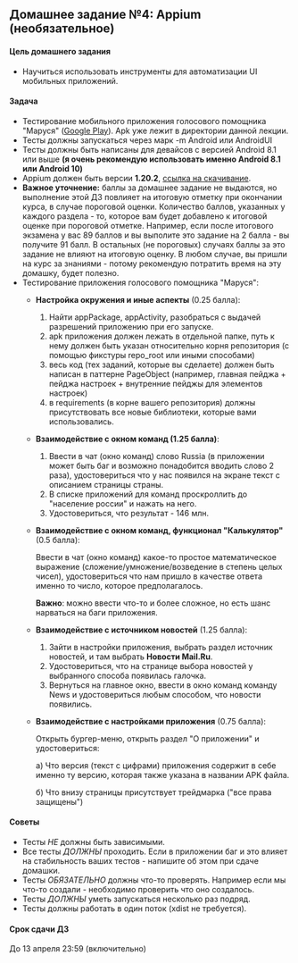 ## Домашнее задание №4: Appium (необязательное)

#### Цель домашнего задания

  * Научиться использовать инструменты для автоматизации UI мобильных приложений. 


#### Задача
* Тестирование мобильного приложения голосового помощника "Маруся" ([Google Play](https://play.google.com/store/apps/details?id=ru.mail.search.electroscope&hl=ru&gl=US)).
  Apk уже лежит в директории данной лекции.
* Тесты должны запускаться через марк -m Android или AndroidUI
* Тесты должны быть написаны для девайсов с версией Android 8.1 или выше **(я очень рекомендую использовать именно Android 8.1 или Android 10)**
* Appium должен быть версии **1.20.2**, [ссылка на скачивание](https://github.com/appium/appium-desktop/releases/tag/v1.20.2).
* **Важное уточнение:** баллы за домашнее задание не выдаются, но выполнение этой ДЗ повлияет на итоговую отметку при окончании курса, в случае пороговой оценки.
Количество баллов, указанных у каждого раздела - то, которое вам будет добавлено к итоговой оценке при пороговой отметке. Например,
если после итогового экзамена у вас 89 баллов и вы выполите это задание на 2 балла - вы получите 91 балл. В остальных (не пороговых) случаях баллы за это задание
не влияют на итоговую оценку. В любом случае, вы пришли на курс за знаниями - потому рекомендую потратить время на эту домашку, будет полезно.
* Тестирование приложения голосового помощника "Маруся":
     * **Настройка окружения и иные аспекты** (0.25 балла):
       1. Найти appPackage, appActivity, разобраться с выдачей разрешений приложению при его запуске. 
       2. apk приложения должен лежать в отдельной папке, путь к нему должен быть указан относительно корня репозитория 
          (с помощью фикстуры repo_root или иными способами)
       3. весь код (тех заданий, которые вы сделаете) должен быть написан в паттерне PageObject (например, главная пейджа + пейджа настроек + внутренние пейджы для элементов настроек)
       4. в requirements (в корне вашего репозитория) должны присутствовать все новые библиотеки, которые вами использовались.
     * **Взаимодействие с окном команд (1.25 балла)**:
       
       1. Ввести в чат (окно команд) слово Russia (в приложении может быть баг и возможно понадобится вводить слово 2 раза), удостовериться что у нас появился на экране текст с описанием страницы страны. 
       2. В списке приложений для команд проскроллить до "население россии" и нажать на него.
       3. Удостовериться, что результат - 146 млн.
         
     * **Взаимодействие с окном команд, функционал "Калькулятор"** (0.5 балла):
       
       Ввести в чат (окно команд) какое-то простое математическое выражение (сложение/умножение/возведение в степень целых чисел),
       удостовериться что нам пришло в качестве ответа именно то число, которое предполагалось.
       
       **Важно**: можно ввести что-то и более сложное, но есть шанс нарваться на баги приложения.
     * **Взаимодействие с источником новостей** (1.25 балла):
       
       1. Зайти в настройки приложения, выбрать раздел источник новостей, и там выбрать **Новости Mail.Ru**.
       2. Удостовериться, что на странице выбора новостей у выбранного способа появилась галочка.
       3. Вернуться на главное окно, ввести в окно команд команду News и удостовериться любым способом, что новости появились.
     * **Взаимодействие с настройками приложения** (0.75 балла):
       
        Открыть бургер-меню, открыть раздел "О приложении" и удостовериться:
          
          а) Что версия (текст с цифрами) приложения содержит в себе именно ту версию, которая также указана в названии APK файла.
          
          б) Что внизу страницы присутствует трейдмарка ("все права защищены")

#### Советы
  * Тесты *НЕ* должны быть зависимыми.
  * Все тесты *ДОЛЖНЫ* проходить. Если в приложении баг и это влияет на стабильность ваших тестов - напишите об этом при сдаче домашки.
  * Тесты *ОБЯЗАТЕЛЬНО* должны что-то проверять. Например если мы что-то создали - необходимо проверить что оно создалось.
  * Тесты *ДОЛЖНЫ* уметь запускаться несколько раз подряд.
  * Тесты должны работать в один поток (xdist не требуется).
 
#### Срок сдачи ДЗ

  До 13 апреля 23:59 (включительно)